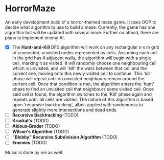 # HorrorMaze
An early development build of a horror-themed maze game. It uses OOP to decide what algorithm to use to build a maze. Currently, the game has one algorithm but will be updated with several more. Further on ahead, there are plans to implement enemy AI.

- [x] The **Hunt-and-Kill** DFS algorithm will work on any rectangular _n x m_ grid of connected, unvisited nodes represented as cells. Assuming each cell in the grid has 4 adjacent walls, the algorithm will begin with a single cell, marking it as visited. It will randomly choose one neighbouring cell which is unvisited, and will 'kill' the walls between that cell and the current one, moving onto this newly visited cell to continue. This 'kill' phase will repeat until no unvisited neighbours remain around the current cell. Once that condition is met, the algorithm enters the 'hunt' phase to find an unvisited cell that neighbours some visited cell. Once said cell is found, the algorithm switches to the 'Kill' phase again and repeats untill all cells are visited.
The nature of this algorithm is based upon 'recursive backtracking', albeit applied with randomness to generate slightly more intersections and dead ends.
- [ ] **Recursive Backtracking** (TODO)
- [ ] **Kruskal's** (TODO)
- [ ] **Aldous-Broder** (TODO)
- [ ] **Wilson's Algorithm** (TODO)
- [ ] **"Blobby" Recursive Subdivision Algorithm** (TODO)
- [ ] **Enemies** (TODO) 

Music is done by me as well.
